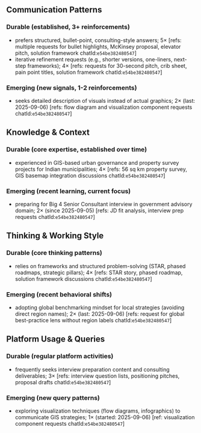 ## Communication Patterns
### Durable (established, 3+ reinforcements)
- prefers structured, bullet-point, consulting-style answers; 5× [refs: multiple requests for bullet highlights, McKinsey proposal, elevator pitch, solution framework chatId:`e54be382480547`]
- iterative refinement requests (e.g., shorter versions, one-liners, next-step frameworks); 4× [refs: requests for 30-second pitch, crib sheet, pain point titles, solution framework chatId:`e54be382480547`]

### Emerging (new signals, 1-2 reinforcements)
- seeks detailed description of visuals instead of actual graphics; 2× (last: 2025-09-06) [refs: flow diagram and visualization component requests chatId:`e54be382480547`]

## Knowledge & Context
### Durable (core expertise, established over time)
- experienced in GIS-based urban governance and property survey projects for Indian municipalities; 4× [refs: 56 sq km property survey, GIS basemap integration discussions chatId:`e54be382480547`]

### Emerging (recent learning, current focus)
- preparing for Big 4 Senior Consultant interview in government advisory domain; 2× (since 2025-09-05) [refs: JD fit analysis, interview prep requests chatId:`e54be382480547`]

## Thinking & Working Style
### Durable (core thinking patterns)
- relies on frameworks and structured problem-solving (STAR, phased roadmaps, strategic pillars); 4× [refs: STAR story, phased roadmap, solution framework discussions chatId:`e54be382480547`]

### Emerging (recent behavioral shifts)
- adopting global benchmarking mindset for local strategies (avoiding direct region names); 2× (last: 2025-09-06) [refs: request for global best-practice lens without region labels chatId:`e54be382480547`]

## Platform Usage & Queries
### Durable (regular platform activities)
- frequently seeks interview preparation content and consulting deliverables; 3× [refs: interview question lists, positioning pitches, proposal drafts chatId:`e54be382480547`]

### Emerging (new query patterns)
- exploring visualization techniques (flow diagrams, infographics) to communicate GIS strategies; 1× (started: 2025-09-06) [ref: visualization component requests chatId:`e54be382480547`]